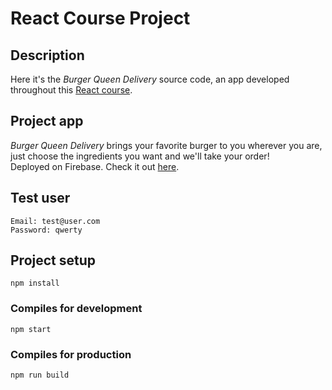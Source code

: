 # React Course Project

## Description
Here it's the *Burger Queen Delivery* source code, an app developed throughout this [React course](https://www.udemy.com/course/react-the-complete-guide-incl-redux/).

## Project app
*Burger Queen Delivery* brings your favorite burger to you wherever you are, just choose the ingredients you want and we'll take your order!\
Deployed on Firebase. Check it out [here](https://burger-queen-delivery.web.app/).

## Test user
```
Email: test@user.com
Password: qwerty
```

## Project setup
```
npm install
```

### Compiles for development
```
npm start
```

### Compiles for production
```
npm run build
```
